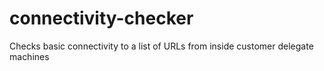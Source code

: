 # connectivity-checker
Checks basic connectivity to a list of URLs from inside customer delegate machines
